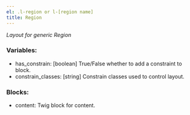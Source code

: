 ```yaml
---
el: .l-region or l-[region name]
title: Region
---
```

_Layout for generic Region_

### Variables:
* has_constrain: [boolean] True/False whether to add a constraint to block.
* constrain_classes: [string] Constrain classes used to control layout.

### Blocks:
* content: Twig block for content.

